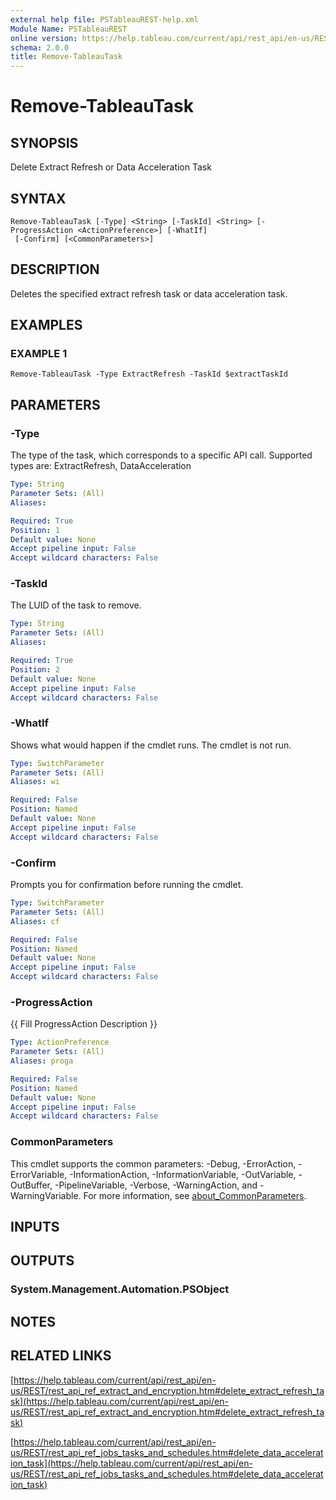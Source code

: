 ```yaml
---
external help file: PSTableauREST-help.xml
Module Name: PSTableauREST
online version: https://help.tableau.com/current/api/rest_api/en-us/REST/rest_api_ref_extract_and_encryption.htm#delete_extract_refresh_task
schema: 2.0.0
title: Remove-TableauTask
---
```


# Remove-TableauTask

## SYNOPSIS
Delete Extract Refresh or Data Acceleration Task

## SYNTAX

```
Remove-TableauTask [-Type] <String> [-TaskId] <String> [-ProgressAction <ActionPreference>] [-WhatIf]
 [-Confirm] [<CommonParameters>]
```

## DESCRIPTION
Deletes the specified extract refresh task or data acceleration task.

## EXAMPLES

### EXAMPLE 1
```
Remove-TableauTask -Type ExtractRefresh -TaskId $extractTaskId
```

## PARAMETERS

### -Type
The type of the task, which corresponds to a specific API call.
Supported types are: ExtractRefresh, DataAcceleration

```yaml
Type: String
Parameter Sets: (All)
Aliases:

Required: True
Position: 1
Default value: None
Accept pipeline input: False
Accept wildcard characters: False
```

### -TaskId
The LUID of the task to remove.

```yaml
Type: String
Parameter Sets: (All)
Aliases:

Required: True
Position: 2
Default value: None
Accept pipeline input: False
Accept wildcard characters: False
```

### -WhatIf
Shows what would happen if the cmdlet runs.
The cmdlet is not run.

```yaml
Type: SwitchParameter
Parameter Sets: (All)
Aliases: wi

Required: False
Position: Named
Default value: None
Accept pipeline input: False
Accept wildcard characters: False
```

### -Confirm
Prompts you for confirmation before running the cmdlet.

```yaml
Type: SwitchParameter
Parameter Sets: (All)
Aliases: cf

Required: False
Position: Named
Default value: None
Accept pipeline input: False
Accept wildcard characters: False
```

### -ProgressAction
{{ Fill ProgressAction Description }}

```yaml
Type: ActionPreference
Parameter Sets: (All)
Aliases: proga

Required: False
Position: Named
Default value: None
Accept pipeline input: False
Accept wildcard characters: False
```

### CommonParameters
This cmdlet supports the common parameters: -Debug, -ErrorAction, -ErrorVariable, -InformationAction, -InformationVariable, -OutVariable, -OutBuffer, -PipelineVariable, -Verbose, -WarningAction, and -WarningVariable. For more information, see [about_CommonParameters](http://go.microsoft.com/fwlink/?LinkID=113216).

## INPUTS

## OUTPUTS

### System.Management.Automation.PSObject
## NOTES

## RELATED LINKS

[https://help.tableau.com/current/api/rest_api/en-us/REST/rest_api_ref_extract_and_encryption.htm#delete_extract_refresh_task](https://help.tableau.com/current/api/rest_api/en-us/REST/rest_api_ref_extract_and_encryption.htm#delete_extract_refresh_task)

[https://help.tableau.com/current/api/rest_api/en-us/REST/rest_api_ref_jobs_tasks_and_schedules.htm#delete_data_acceleration_task](https://help.tableau.com/current/api/rest_api/en-us/REST/rest_api_ref_jobs_tasks_and_schedules.htm#delete_data_acceleration_task)

